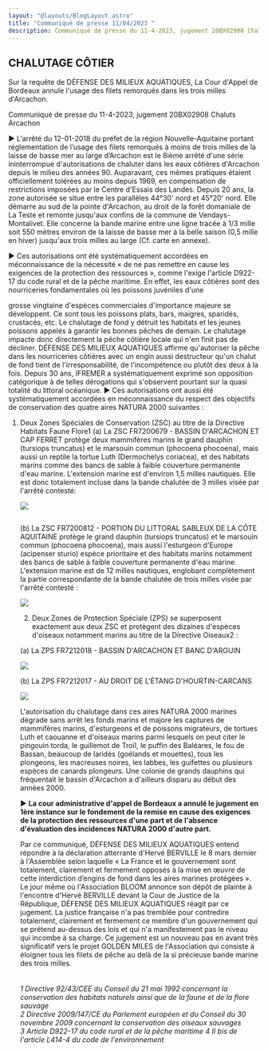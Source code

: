 ```yaml
---
layout: "@layouts/BlogLayout.astro"
title: "Communiqué de presse 11/04/2023 "
description: Communiqué de presse du 11-4-2023, jugement 20BX02908 Chaluts Arcachon
---
```

## CHALUTAGE CÔTIER

Sur la requête de DÉFENSE DES MILIEUX AQUATIQUES, La Cour d'Appel de Bordeaux annule l'usage des filets remorqués dans les trois milles d'Arcachon.

Communiqué de presse du 11-4-2023, jugement 20BX02908 Chaluts Arcachon

► L'arrêté du 12-01-2018 du préfet de la région Nouvelle-Aquitaine portant réglementation de
l’usage des filets remorqués à moins de trois milles de la laisse de basse mer au large d’Arcachon
est le 8ième arrêté d'une série ininterrompue d'autorisations de chaluter dans les eaux côtières
d'Arcachon depuis le milieu des années 90. Auparavant, ces mêmes pratiques étaient officiellement
tolérées au moins depuis 1969, en compensation de restrictions imposées par le Centre d'Essais des
Landes.
Depuis 20 ans, la zone autorisée se situe entre les parallèles 44°30' nord et 45°20' nord. Elle
démarre au sud de la pointe d'Arcachon, au droit de la forêt domaniale de La Teste et remonte
jusqu'aux confins de la commune de Vendays-Montalivet. Elle concerne la bande marine entre une
ligne tracée à 1/3 mille soit 550 mètres environ de la laisse de basse mer à la belle saison (0,5 mille
en hiver) jusqu'aux trois milles au large (Cf. carte en annexe).

► Ces autorisations ont été systématiquement accordées en méconnaissance de la nécessité « de ne
pas remettre en cause les exigences de la protection des ressources », comme l'exige l'article D922-
17 du code rural et de la pêche maritime.
En effet, les eaux côtières sont des nourriceries fondamentales où les poissons juvéniles d'une 

grosse vingtaine d'espèces commerciales d'importance majeure se développent. Ce sont tous les
poissons plats, bars, maigres, sparidés, crustacés, etc. Le chalutage de fond y détruit les habitats et
les jeunes poissons appelés à garantir les bonnes pêches de demain. Le chalutage impacte donc
directement la pêche côtière locale qui n'en finit pas de décliner. DÉFENSE DES MILIEUX
AQUATIQUES affirme qu'autoriser la pêche dans les nourriceries côtières avec un engin aussi
destructeur qu'un chalut de fond tient de l'irresponsabilité, de l'incompétence ou plutôt des deux à la
fois. Depuis 30 ans, IFREMER a systématiquement exprimé son opposition catégorique à de telles
dérogations qui s'observent pourtant sur la quasi totalité du littoral océanique.
► Ces autorisations ont aussi été systématiquement accordées en méconnaissance du respect des
objectifs de conservation des quatre aires NATURA 2000 suivantes :

1. Deux Zones Spéciales de Conservation (ZSC) au titre de la Directive Habitats Faune Flore1
   (a) La ZSC FR7200679 - BASSIN D'ARCACHON ET CAP FERRET protège deux
   mammifères marins le grand dauphin (tursiops truncatus) et le marsouin commun
   (phocoena phocoena), mais aussi un reptile la tortue Luth (Dermochelys coriacea), et des
   habitats marins comme des bancs de sable à faible couverture permanente d'eau marine.
   L'extension marine est d'environ 1,5 milles nautiques. Elle est donc totalement incluse dans
   la bande chalutée de 3 milles visée par l'arrêté contesté: 

   ![](/images/uploads/1-1.jpg)

   ![]()

   (b) La ZSC FR7200812 - PORTION DU LITTORAL SABLEUX DE LA CÔTE
   AQUITAINE protège le grand dauphin (tursiops truncatus) et le marsouin commun
   (phocoena phocoena), mais aussi l'esturgeon d'Europe (acipenser sturio) espèce prioritaire
   et des habitats marins notamment des bancs de sable à faible couverture permanente
   d'eau marine. L'extension marine est de 12 milles nautiques, englobant complètement la
   partie correspondante de la bande chalutée de trois milles visée par l'arrêté contesté :

   ![](/images/uploads/2.jpg)

   2. Deux Zones de Protection Spéciale (ZPS) se superposent exactement aux deux ZSC et
      protègent des dizaines d'espèces d'oiseaux notamment marins au titre de la Directive Oiseaux2
      :

   (a) La ZPS FR7212018 - BASSIN D'ARCACHON ET BANC D'ARGUIN

   ![](/images/uploads/3.jpg)

   (b) La ZPS FR7212017 - AU DROIT DE L'ÉTANG D'HOURTIN-CARCANS

   ![](/images/uploads/last.jpg)

   L'autorisation du chalutage dans ces aires NATURA 2000 marines dégrade sans arrêt les fonds
   marins et majore les captures de mammifères marins, d'esturgeons et de poissons migrateurs, de
   tortues Luth et caouanne et d'oiseaux marins parmi lesquels on peut citer le pingouin torda, le
   guillemot de Troïl, le puffin des Baléares, le fou de Bassan, beaucoup de laridés (goélands et
   mouettes), tous les plongeons, les macreuses noires, les labbes, les guifettes ou plusieurs espèces de
   canards plongeurs.
   Une colonie de grands dauphins qui fréquentait le bassin d'Arcachon a d'ailleurs disparu au début
   des années 2000.

   ► **La cour administrative d'appel de Bordeaux a annulé le jugement en 1ère instance sur le
   fondement de la remise en cause des exigences de la protection des ressources d'une part et de l'absence d'évaluation des incidences NATURA 2000 d'autre part.**

   Par ce communiqué, DÉFENSE DES MILIEUX AQUATIQUES entend répondre à la déclaration
   atterrante d'Hervé BERVILLE le 8 mars dernier à l'Assemblée selon laquelle « La France et le
   gouvernement sont totalement, clairement et fermement opposés à la mise en œuvre de cette
   interdiction d’engins de fond dans les aires marines protégées ».
   Le jour même où l'Association BLOOM annonce son dépôt de plainte à l'encontre d'Hervé
   BERVILLE devant la Cour de Justice de la République, DÉFENSE DES MILIEUX AQUATIQUES
   réagit par ce jugement. La justice française n'a pas tremblée pour contredire totalement, clairement
   et fermement ce membre d'un gouvernement qui se prétend au-dessus des lois et qui n'a
   manifestement pas le niveau qui incombe à sa charge.
   Ce jugement est un nouveau pas en avant très significatif vers le projet GOLDEN MILES de
   l'Association qui consiste à éloigner tous les filets de pêche au delà de la si précieuse bande marine
   des trois milles.\
   \
   \
   *1 Directive 92/43/CEE du Conseil du 21 mai 1992 concernant la conservation des habitats naturels ainsi que de la faune et de la flore sauvage*\
   *2 Directive 2009/147/CE du Parlement européen et du Conseil du 30 novembre 2009 concernant la conservation des oiseaux sauvages*\
   *3 Article D922-17 du code rural et de la pêche maritime
   4 II bis de l'article L414-4 du code de l'environnement*
